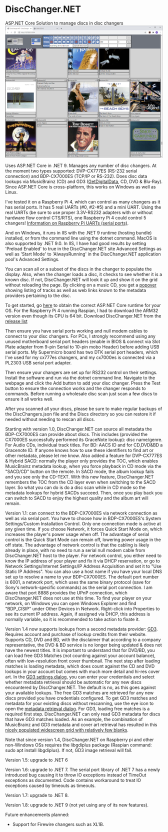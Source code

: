 # DiscChanger.NET
ASP.NET Core Solution to manage discs in disc changers
<img src="doc/DiscChanger.NET.png" />

Uses ASP.NET Core in .NET 9. Manages any number of disc changers. At the moment two types supported: DVP-CX777ES (RS-232 serial connection) and BDP-CX7000ES (TCP/IP or RS-232). Does disc data lookups via MusicBrainz (CD) and GD3 (<a href="https://www.getdigitaldata.com/GD3.aspx">GetDigitalData</a>, CD, DVD & Blu-Ray). Since ASP.NET Core is cross-platform, this works on Windows as well as Linux. 

I've tested it on a Raspberry Pi 4, which can control as many changers as it has serial ports. It has 5 real UARTs (#0, #2-#5) and a mini UART. Using the real UARTs (be sure to use proper 3.3V-RS232 adapters with or without hardware flow control CTS/RTS), one Raspberry Pi 4 could control 5 changers! <a href="https://www.raspberrypi.org/documentation/configuration/uart.md">Information on Raspberry Pi UARTs (serial ports)</a>.

And on Windows, it runs in IIS with the .NET 9 runtime (hosting bundle) installed, or from the command line using the dotnet command. MacOS is also supported by .NET 9.0. In IIS, I have had good results by setting 'Preload Enabled' to true in the DiscChanger.NET site Advanced Settings as well as 'Start Mode' to 'AlwaysRunning' in the DiscChanger.NET application pool's Advanced Settings.

You can scan all or a subset of the discs in the changer to populate the display. Also, when the changer loads a disc, it checks to see whether it is a known disc. If not, DiscChanger.NET will look it up and show it on the grid without reloading the page. By clicking on a music CD, you get a <a href="doc/DiscChanger.NET Popover audio tracks and links.png">popover</a> showing listing of tracks as well as web links known to the metadata providers pertaining to the disc.

To get started, go <a href="https://dotnet.microsoft.com/download/dotnet/7.0">here</a> to obtain the correct ASP.NET Core runtime for your OS. For the Raspberry Pi 4 running Raspian, I had to download the ARM32 version even though its CPU is 64 bit. Download DiscChanger.NET from the <a href="https://github.com/hugo-lyppens/DiscChanger.NET/releases">release list</a>

Then ensure you have serial ports working and null modem cables to connect to your disc changers. For PCs, I strongly recommend using any unused motherboard serial port headers (enable in BIOS & connect via Slot Plate adapter from 9-pin Serial to 10-pin mobo Header) before adding USB serial ports. My Supermicro board has two DTK serial port headers, which I've used for my cx777es changers, and my cx7000es is connected via a PL2303 USB serial port adapter.

Then ensure your changers are set up for RS232 control on their settings. Install the software and run via the dotnet command line. Navigate to the webpage and click the Add button to add your disc changer. Press the Test button to ensure the connection works and the changer responds to commands. Before running a wholesale disc scan just scan a few discs to ensure it all works well.

After you scanned all your discs, please be sure to make regular backups of the DiscChangers.json file and the Discs directory so you can restore it if needed without needing to rescan all discs.

Starting with version 1.0, DiscChanger.NET can source all metadata the BDP-CX7000ES can provide about discs. This includes (provided the CX7000ES successfully performed its GraceNote lookup): disc name/genre. For Audio CDs, individual track titles. For BD: AACS ID and for CD,DVD&BD a Gracenote ID. If anyone knows how to use these identifiers to find art or other metadata, please let me know. Also added a feature for DVP-CX777ES & Hybrid SACD: normally the player only provides the TOC, which enables MusicBrainz metadata lookup, when you force playback in CD mode via the "SACD/CD" button on the remote. In SACD mode, the album lookup fails and you see only the CD-TEXT. With this new feature, DiscChanger.NET remembers the TOC from the CD layer even when switching to the SACD layer. So what you can do is do a disc scan while in CD mode so the metadata lookups for hybrid SACDs succeed. Then, once you play back you can switch to SACD to enjoy the highest quality and the album art will remain.

Version 1.1: can connect to the BDP-CX7000ES via network connection as well as via serial port. You have to choose how in BDP-CX7000ES's System Settings/Custom Installation Control.  Only one connection mode is active at any given time. If you choose Network, it forces Quick Start Mode on, which increases the player's power usage when off. The advantage of serial control is the Quick Start Mode can remain off, lowering power usage in the off state. The advantage of network control is that the cabling is likely already in place, with no need to run a serial null modem cable from DiscChanger.NET host to the player. For network control, you either need to know the IP address of your player and fix it via DHCP reservation, or go to Network Settings/Internet Settings/IP Address Acquisition and set it to "Use Static IP Address". You can also use a host name if you have your local DNS set up to resolve a name to your BDP-CX7000ES. The default port number is 6001, a network port, which uses the same binary protocol (save for Sony's network-specific commands) as the serial port connection. I am aware that port 8888 provides the UPnP connection, which DiscChanger.NET does not use at this time. To find your player on your network, on Windows you can open Windows Explorer and find "BDP_CISIP" under Other Devices in Network. Right-click into Properties to see its current IP address. Again, if assigned via DHCP, this address is normally variable, so it is recommended to take action to fixate it.

Version 1.4 now supports lookups from a second metadata provider: <a href="https://www.getdigitaldata.com/GD3.aspx">GD3</a>. Requires account and purchase of lookup credits from their website. Supports CD, DVD and BD, with the disclaimer that according to a company representative, the DVD & BD service is no longer being updated & does not have the newest titles. It is important to understand that for DVD/BD, you can load free GD3 Matches (not counting against your account balance), often with low-resolution front cover thumbnail. The next step after loading matches is loading metadata, which does count against the CD and DVD lookups in your account but comes with much more detail and hi-res cover art. In the <a href="doc/GD3SettingsDialog.png">GD3 settings dialog</a>, you can enter your credentials and select whether metadata retrieval should be automatic for any new discs encountered by DiscChanger.NET. The default is no, as this goes against your available lookups. The free GD3 matches are retrieved for any new discs provided you have credentials configured. To get GD3 matches and metadata for your existing discs without rescanning, use the eye icon to open the <a href="doc/MetaDataRetrievalDialog.png">metadata retrieval dialog</a>. For GD3, loading free matches is a required first step. DiscChanger.NET can only read GD3 metadata for discs that have GD3 matches loaded. As an example, the combination of MusicBrainz and GD3 metadata and cover art retrieval has resulted in this <a href="doc/WideScreenDiscsCoverArt.png">nicely populated widescreen grid with relatively few blanks</a>.

Note that since version 1.4, DiscChanger.NET on Raspberry pi and other non-Windows OSs requires the libgdiplus  package (Raspian command: sudo apt install libgdiplus). If not, GD3 image retrieval will fail.

Version 1.5: upgrade to .NET 6

Version 1.6: upgrade to .NET 7. The serial port library of .NET 7 has a newly introduced bug causing it to throw IO exceptions instead of TimeOut exceptions as documented. Code contains workaround to treat IO exceptions caused by timeouts as timeouts.

Version 1.7: upgrade to .NET 8.

Version 1.8: upgrade to .NET 9 (not yet using any of its new features).

Future enhancements planned:
- Support for Firewire changers such as XL1B.


